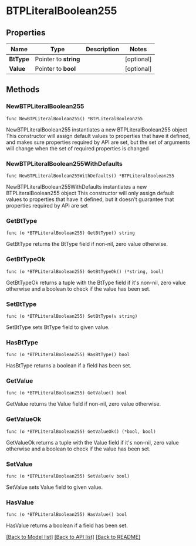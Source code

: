 # BTPLiteralBoolean255

## Properties

Name | Type | Description | Notes
------------ | ------------- | ------------- | -------------
**BtType** | Pointer to **string** |  | [optional] 
**Value** | Pointer to **bool** |  | [optional] 

## Methods

### NewBTPLiteralBoolean255

`func NewBTPLiteralBoolean255() *BTPLiteralBoolean255`

NewBTPLiteralBoolean255 instantiates a new BTPLiteralBoolean255 object
This constructor will assign default values to properties that have it defined,
and makes sure properties required by API are set, but the set of arguments
will change when the set of required properties is changed

### NewBTPLiteralBoolean255WithDefaults

`func NewBTPLiteralBoolean255WithDefaults() *BTPLiteralBoolean255`

NewBTPLiteralBoolean255WithDefaults instantiates a new BTPLiteralBoolean255 object
This constructor will only assign default values to properties that have it defined,
but it doesn't guarantee that properties required by API are set

### GetBtType

`func (o *BTPLiteralBoolean255) GetBtType() string`

GetBtType returns the BtType field if non-nil, zero value otherwise.

### GetBtTypeOk

`func (o *BTPLiteralBoolean255) GetBtTypeOk() (*string, bool)`

GetBtTypeOk returns a tuple with the BtType field if it's non-nil, zero value otherwise
and a boolean to check if the value has been set.

### SetBtType

`func (o *BTPLiteralBoolean255) SetBtType(v string)`

SetBtType sets BtType field to given value.

### HasBtType

`func (o *BTPLiteralBoolean255) HasBtType() bool`

HasBtType returns a boolean if a field has been set.

### GetValue

`func (o *BTPLiteralBoolean255) GetValue() bool`

GetValue returns the Value field if non-nil, zero value otherwise.

### GetValueOk

`func (o *BTPLiteralBoolean255) GetValueOk() (*bool, bool)`

GetValueOk returns a tuple with the Value field if it's non-nil, zero value otherwise
and a boolean to check if the value has been set.

### SetValue

`func (o *BTPLiteralBoolean255) SetValue(v bool)`

SetValue sets Value field to given value.

### HasValue

`func (o *BTPLiteralBoolean255) HasValue() bool`

HasValue returns a boolean if a field has been set.


[[Back to Model list]](../README.md#documentation-for-models) [[Back to API list]](../README.md#documentation-for-api-endpoints) [[Back to README]](../README.md)


